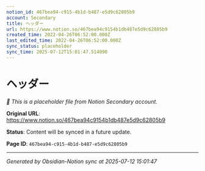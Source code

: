 ```yaml
---
notion_id: 467bea94-c915-4b1d-b487-e5d9c62805b9
account: Secondary
title: ヘッダー
url: https://www.notion.so/467bea94c9154b1db487e5d9c62805b9
created_time: 2022-04-26T06:52:00.000Z
last_edited_time: 2022-04-26T06:52:00.000Z
sync_status: placeholder
sync_time: 2025-07-12T15:01:47.514090
---
```


# ヘッダー

*🔄 This is a placeholder file from Notion Secondary account.*

**Original URL**: https://www.notion.so/467bea94c9154b1db487e5d9c62805b9

**Status**: Content will be synced in a future update.

**Page ID**: `467bea94-c915-4b1d-b487-e5d9c62805b9`

---

*Generated by Obsidian-Notion sync at 2025-07-12 15:01:47*
